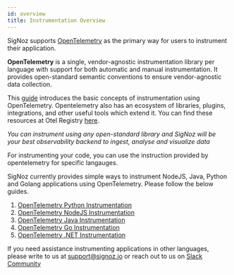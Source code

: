 ```yaml
---
id: overview
title: Instrumentation Overview
---
```


SigNoz supports [OpenTelemetry](https://opentelemetry.io/) as the primary way for users to instrument their application.

**OpenTelemetry** is a single, vendor-agnostic instrumentation library per language with support for both automatic and manual instrumentation. It provides open-standard semantic conventions to ensure vendor-agnostic data collection.

This [guide](https://opentelemetry.io/docs/concepts/instrumenting) introduces the basic concepts of instrumentation using OpenTelemetry. Opentelemetry also has an ecosystem of libraries, plugins, integrations, and other useful tools which extend it. You can find these resources at Otel Registry [here](https://opentelemetry.io/registry/).

_You can instrument using any open-standard library and SigNoz will be your best observability backend to ingest, analyse and visualize data_

For instrumenting your code, you can use the instruction provided by opentelemetry for specific langauges.

SigNoz currently provides simple ways to instrument NodeJS, Java, Python and Golang applications using OpenTelemetry. Please follow the below guides.

1. [OpenTelemetry Python Instrumentation](/docs/instrumentation/python)
2. [OpenTelemetry NodeJS Instrumentation](/docs/instrumentation/nodejs)
3. [OpenTelemetry Java Instrumentation](/docs/instrumentation/java)
4. [OpenTelemetry Go Instrumentation](/docs/instrumentation/golang)
5. [OpenTelemetry .NET Instrumentation](/docs/instrumentation/dotnet)


If you need assistance instrumenting applications in other languages, please write to us at [support@signoz.io](mailto:support@signoz.io) or reach out to us on [Slack Community](https://join.slack.com/t/signoz-community/shared_invite/zt-lrjknbbp-J_mI13rlw8pGF4EWBnorJA)
